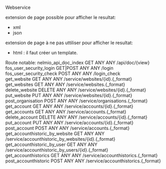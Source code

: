 Webservice

extension de page possible pour afficher le resultat:
* xml
* json

extension de page à ne pas uttiliser pour afficher le resultat:
* html : il faut créer un template.

Route notable:
 nelmio_api_doc_index              GET      ANY    ANY  /api/doc/{view}
 fos_user_security_login           GET|POST ANY    ANY  /login                                              
 fos_user_security_check           POST     ANY    ANY  /login_check  
 get_website                       GET      ANY    ANY  /service/websites/{id}.{_format}                    
 get_websites                      GET      ANY    ANY  /service/websites.{_format}                         
 delete_website                    DELETE   ANY    ANY  /service/websites/{id}.{_format}                    
 put_website                       PUT      ANY    ANY  /service/websites/{id}.{_format}                    
 post_organisation                 POST     ANY    ANY  /service/organisations.{_format}                    
 get_account                       GET      ANY    ANY  /service/accounts/{id}.{_format}                    
 get_accounts                      GET      ANY    ANY  /service/accounts.{_format}                         
 delete_account                    DELETE   ANY    ANY  /service/accounts/{id}.{_format}                    
 put_account                       PUT      ANY    ANY  /service/accounts/{id}.{_format}                    
 post_account                      POST     ANY    ANY  /service/accounts.{_format}                         
 get_accounthistoric_by_website    GET      ANY    ANY  /service/accounthistoric_by_websites/{id}.{_format} 
 get_accounthistoric_by_user       GET      ANY    ANY  /service/accounthistoric_by_users/{id}.{_format}    
 get_accounthistorics              GET      ANY    ANY  /service/accounthistorics.{_format}                 
 post_accounthistoric              POST     ANY    ANY  /service/accounthistorics.{_format}